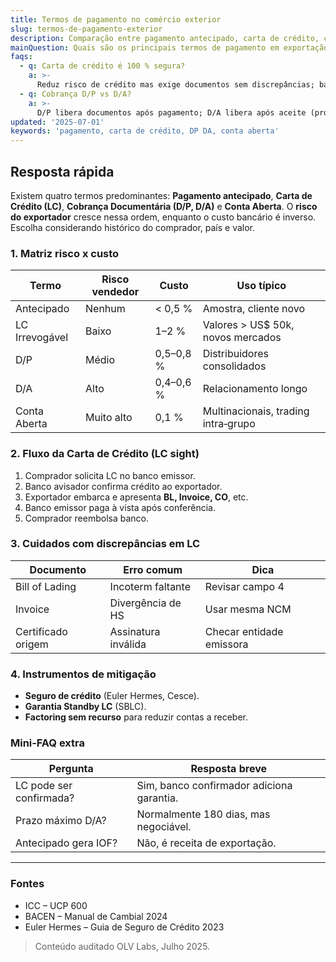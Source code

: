 ```yaml
---
title: Termos de pagamento no comércio exterior
slug: termos-de-pagamento-exterior
description: Comparação entre pagamento antecipado, carta de crédito, cobrança e conta aberta para exportadores.
mainQuestion: Quais são os principais termos de pagamento em exportação e seus riscos?
faqs:
  - q: Carta de crédito é 100 % segura?
    a: >-
      Reduz risco de crédito mas exige documentos sem discrepâncias; banco só paga se conforme.
  - q: Cobrança D/P vs D/A?
    a: >-
      D/P libera documentos após pagamento; D/A libera após aceite (promissória), maior risco.
updated: '2025-07-01'
keywords: 'pagamento, carta de crédito, DP DA, conta aberta'
---
```


## Resposta rápida

Existem quatro termos predominantes: **Pagamento antecipado**, **Carta de Crédito (LC)**, **Cobrança Documentária (D/P, D/A)** e **Conta Aberta**. O **risco do exportador** cresce nessa ordem, enquanto o custo bancário é inverso. Escolha considerando histórico do comprador, país e valor.

### 1. Matriz risco x custo

| Termo | Risco vendedor | Custo | Uso típico |
| --- | --- | --- | --- |
| Antecipado | Nenhum | < 0,5 % | Amostra, cliente novo |
| LC Irrevogável | Baixo | 1–2 % | Valores > US$ 50k, novos mercados |
| D/P | Médio | 0,5–0,8 % | Distribuidores consolidados |
| D/A | Alto | 0,4–0,6 % | Relacionamento longo |
| Conta Aberta | Muito alto | 0,1 % | Multinacionais, trading intra‐grupo |

### 2. Fluxo da Carta de Crédito (LC sight)

1. Comprador solicita LC no banco emissor.  
2. Banco avisador confirma crédito ao exportador.  
3. Exportador embarca e apresenta **BL, Invoice, CO**, etc.  
4. Banco emissor paga à vista após conferência.  
5. Comprador reembolsa banco.

### 3. Cuidados com discrepâncias em LC

| Documento | Erro comum | Dica |
| --- | --- | --- |
| Bill of Lading | Incoterm faltante | Revisar campo 4 | 
| Invoice | Divergência de HS | Usar mesma NCM | 
| Certificado origem | Assinatura inválida | Checar entidade emissora |

### 4. Instrumentos de mitigação

* **Seguro de crédito** (Euler Hermes, Cesce).  
* **Garantia Standby LC** (SBLC).  
* **Factoring sem recurso** para reduzir contas a receber.

### Mini‐FAQ extra

| Pergunta | Resposta breve |
| --- | --- |
| LC pode ser confirmada? | Sim, banco confirmador adiciona garantia. |
| Prazo máximo D/A? | Normalmente 180 dias, mas negociável. |
| Antecipado gera IOF? | Não, é receita de exportação.

---

### Fontes

* ICC – UCP 600  
* BACEN – Manual de Cambial 2024  
* Euler Hermes – Guia de Seguro de Crédito 2023

> Conteúdo auditado OLV Labs, Julho 2025. 